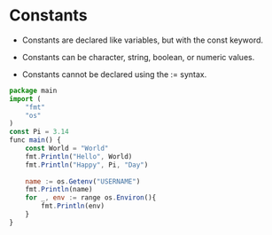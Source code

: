 # Constants

* Constants are declared like variables, but with the const keyword.

* Constants can be character, string, boolean, or numeric values.

* Constants cannot be declared using the := syntax.

```javascript
package main
import (
	"fmt"
	"os"
)
const Pi = 3.14
func main() {
	const World = "World"
	fmt.Println("Hello", World)
    fmt.Println("Happy", Pi, "Day")
    
	name := os.Getenv("USERNAME")
	fmt.Println(name)
	for _, env := range os.Environ(){
		fmt.Println(env)
	}
}
```